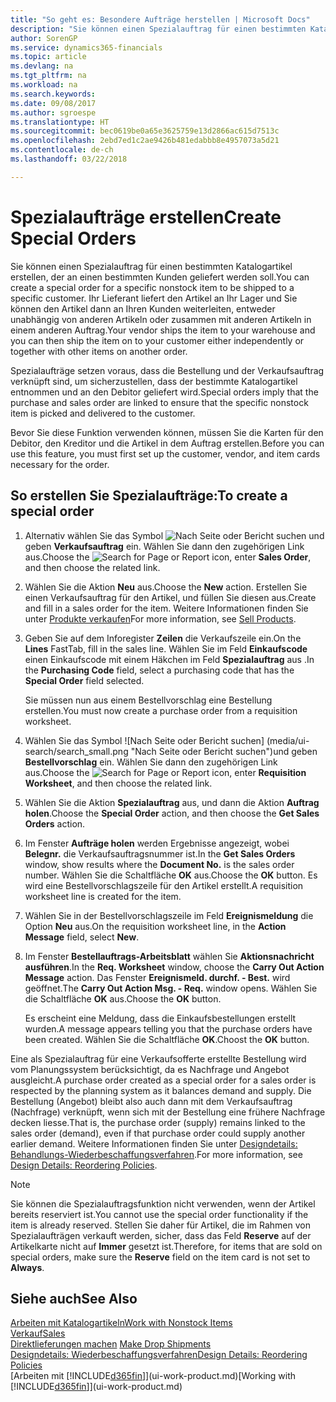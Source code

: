 ```yaml
---
title: "So geht es: Besondere Aufträge herstellen | Microsoft Docs"
description: "Sie können einen Spezialauftrag für einen bestimmten Katalogartikel erstellen, der an einen bestimmten Kunden geliefert werden soll. Ihr Lieferant liefert den Artikel an Ihr Lager und Sie können den Artikel dann an Ihren Kunden weiterleiten, entweder unabhängig von anderen Artikeln oder zusammen mit anderen Artikeln in einem anderen Auftrag."
author: SorenGP
ms.service: dynamics365-financials
ms.topic: article
ms.devlang: na
ms.tgt_pltfrm: na
ms.workload: na
ms.search.keywords: 
ms.date: 09/08/2017
ms.author: sgroespe
ms.translationtype: HT
ms.sourcegitcommit: bec0619be0a65e3625759e13d2866ac615d7513c
ms.openlocfilehash: 2ebd7ed1c2ae9426b481edabbb8e4957073a5d21
ms.contentlocale: de-ch
ms.lasthandoff: 03/22/2018

---
```

# <a name="create-special-orders"></a><span data-ttu-id="be1ca-104">Spezialaufträge erstellen</span><span class="sxs-lookup"><span data-stu-id="be1ca-104">Create Special Orders</span></span>
<span data-ttu-id="be1ca-105">Sie können einen Spezialauftrag für einen bestimmten Katalogartikel erstellen, der an einen bestimmten Kunden geliefert werden soll.</span><span class="sxs-lookup"><span data-stu-id="be1ca-105">You can create a special order for a specific nonstock item to be shipped to a specific customer.</span></span> <span data-ttu-id="be1ca-106">Ihr Lieferant liefert den Artikel an Ihr Lager und Sie können den Artikel dann an Ihren Kunden weiterleiten, entweder unabhängig von anderen Artikeln oder zusammen mit anderen Artikeln in einem anderen Auftrag.</span><span class="sxs-lookup"><span data-stu-id="be1ca-106">Your vendor ships the item to your warehouse and you can then ship the item on to your customer either independently or together with other items on another order.</span></span>  

<span data-ttu-id="be1ca-107">Spezialaufträge setzen voraus, dass die Bestellung und der Verkaufsauftrag verknüpft sind, um sicherzustellen, dass der bestimmte Katalogartikel entnommen und an den Debitor geliefert wird.</span><span class="sxs-lookup"><span data-stu-id="be1ca-107">Special orders imply that the purchase and sales order are linked to ensure that the specific nonstock item is picked and delivered to the customer.</span></span>  

<span data-ttu-id="be1ca-108">Bevor Sie diese Funktion verwenden können, müssen Sie die Karten für den Debitor, den Kreditor und die Artikel in dem Auftrag erstellen.</span><span class="sxs-lookup"><span data-stu-id="be1ca-108">Before you can use this feature, you must first set up the customer, vendor, and item cards necessary for the order.</span></span>  

## <a name="to-create-a-special-order"></a><span data-ttu-id="be1ca-109">So erstellen Sie Spezialaufträge:</span><span class="sxs-lookup"><span data-stu-id="be1ca-109">To create a special order</span></span>  
1.  <span data-ttu-id="be1ca-110">Alternativ wählen Sie das Symbol ![Nach Seite oder Bericht suchen](media/ui-search/search_small.png "Nach Seite oder Bericht suchen") und geben **Verkaufsauftrag** ein. Wählen Sie dann den zugehörigen Link aus.</span><span class="sxs-lookup"><span data-stu-id="be1ca-110">Choose the ![Search for Page or Report](media/ui-search/search_small.png "Search for Page or Report icon") icon, enter **Sales Order**, and then choose the related link.</span></span>  
2. <span data-ttu-id="be1ca-111">Wählen Sie die Aktion **Neu** aus.</span><span class="sxs-lookup"><span data-stu-id="be1ca-111">Choose the **New** action.</span></span> <span data-ttu-id="be1ca-112">Erstellen Sie einen  Verkaufsauftrag für den Artikel, und füllen Sie diesen aus.</span><span class="sxs-lookup"><span data-stu-id="be1ca-112">Create and fill in a  sales order for the item.</span></span> <span data-ttu-id="be1ca-113">Weitere Informationen finden Sie unter [Produkte verkaufen](sales-how-sell-products.md)</span><span class="sxs-lookup"><span data-stu-id="be1ca-113">For more information, see [Sell Products](sales-how-sell-products.md).</span></span>
3.  <span data-ttu-id="be1ca-114">Geben Sie auf dem Inforegister **Zeilen** die Verkaufszeile ein.</span><span class="sxs-lookup"><span data-stu-id="be1ca-114">On the **Lines** FastTab, fill in the sales line.</span></span> <span data-ttu-id="be1ca-115">Wählen Sie im Feld **Einkaufscode** einen Einkaufscode mit einem Häkchen im Feld **Spezialauftrag** aus .</span><span class="sxs-lookup"><span data-stu-id="be1ca-115">In the **Purchasing Code** field, select a purchasing code that has the **Special Order** field selected.</span></span>

    <span data-ttu-id="be1ca-116">Sie müssen nun aus einem Bestellvorschlag eine Bestellung erstellen.</span><span class="sxs-lookup"><span data-stu-id="be1ca-116">You must now create a purchase order from a requisition worksheet.</span></span>  
4. <span data-ttu-id="be1ca-117">Wählen Sie das Symbol ![Nach Seite oder Bericht suchen] (media/ui-search/search_small.png "Nach Seite oder Bericht suchen")und geben **Bestellvorschlag** ein. Wählen Sie dann den zugehörigen Link aus.</span><span class="sxs-lookup"><span data-stu-id="be1ca-117">Choose the ![Search for Page or Report](media/ui-search/search_small.png "Search for Page or Report icon") icon, enter **Requisition Worksheet**, and then choose the related link.</span></span>  
5. <span data-ttu-id="be1ca-118">Wählen Sie die Aktion **Spezialauftrag** aus, und dann die Aktion **Auftrag holen**.</span><span class="sxs-lookup"><span data-stu-id="be1ca-118">Choose the **Special Order** action, and then choose the **Get Sales Orders** action.</span></span>  
6.  <span data-ttu-id="be1ca-119">Im Fenster **Aufträge holen** werden Ergebnisse angezeigt, wobei **Belegnr.** die Verkaufsauftragsnummer ist.</span><span class="sxs-lookup"><span data-stu-id="be1ca-119">In the **Get Sales Orders** window, show results where the **Document No.** is the sales order number.</span></span> <span data-ttu-id="be1ca-120">Wählen Sie die Schaltfläche **OK** aus.</span><span class="sxs-lookup"><span data-stu-id="be1ca-120">Choose the **OK** button.</span></span> <span data-ttu-id="be1ca-121">Es wird eine Bestellvorschlagszeile für den Artikel erstellt.</span><span class="sxs-lookup"><span data-stu-id="be1ca-121">A requisition worksheet line is created for the item.</span></span>  
7.  <span data-ttu-id="be1ca-122">Wählen Sie in der Bestellvorschlagszeile im Feld **Ereignismeldung** die Option **Neu** aus.</span><span class="sxs-lookup"><span data-stu-id="be1ca-122">On the requisition worksheet line, in the **Action Message** field, select **New**.</span></span>  
8.  <span data-ttu-id="be1ca-123">Im Fenster **Bestellauftrags-Arbeitsblatt** wählen Sie **Aktionsnachricht ausführen**.</span><span class="sxs-lookup"><span data-stu-id="be1ca-123">In the **Req. Worksheet** window, choose the **Carry Out Action Message** action.</span></span> <span data-ttu-id="be1ca-124">Das Fenster **Ereignismeld. durchf. - Best.** wird geöffnet.</span><span class="sxs-lookup"><span data-stu-id="be1ca-124">The **Carry Out Action Msg. - Req.** window opens.</span></span> <span data-ttu-id="be1ca-125">Wählen Sie die Schaltfläche **OK** aus.</span><span class="sxs-lookup"><span data-stu-id="be1ca-125">Choose the **OK** button.</span></span>  

    <span data-ttu-id="be1ca-126">Es erscheint eine Meldung, dass die Einkaufsbestellungen erstellt wurden.</span><span class="sxs-lookup"><span data-stu-id="be1ca-126">A message appears telling you that the purchase orders have been created.</span></span> <span data-ttu-id="be1ca-127">Wählen Sie die Schaltfläche **OK**.</span><span class="sxs-lookup"><span data-stu-id="be1ca-127">Choost the **OK** button.</span></span>  

<span data-ttu-id="be1ca-128">Eine als Spezialauftrag für eine Verkaufsofferte erstellte Bestellung wird vom Planungssystem berücksichtigt, da es Nachfrage und Angebot ausgleicht.</span><span class="sxs-lookup"><span data-stu-id="be1ca-128">A purchase order created as a special order for a sales order is respected by the planning system as it balances demand and supply.</span></span> <span data-ttu-id="be1ca-129">Die Bestellung (Angebot) bleibt also auch dann mit dem Verkaufsauftrag (Nachfrage) verknüpft, wenn sich mit der Bestellung eine frühere Nachfrage decken liesse.</span><span class="sxs-lookup"><span data-stu-id="be1ca-129">That is, the purchase order (supply) remains linked to the sales order (demand), even if that purchase order could supply another earlier demand.</span></span> <span data-ttu-id="be1ca-130">Weitere Informationen finden Sie unter [Designdetails: Behandlungs-Wiederbeschaffungsverfahren](design-details-reservation-order-tracking-and-action-messaging.md).</span><span class="sxs-lookup"><span data-stu-id="be1ca-130">For more information, see [Design Details: Reordering Policies](design-details-reservation-order-tracking-and-action-messaging.md).</span></span>  

> [!NOTE]  
>  <span data-ttu-id="be1ca-131">Sie können die Spezialauftragsfunktion nicht verwenden, wenn der Artikel bereits reserviert ist.</span><span class="sxs-lookup"><span data-stu-id="be1ca-131">You cannot use the special order functionality if the item is already reserved.</span></span> <span data-ttu-id="be1ca-132">Stellen Sie daher für Artikel, die im Rahmen von Spezialaufträgen verkauft werden, sicher, dass das Feld **Reserve** auf der Artikelkarte nicht auf **Immer** gesetzt ist.</span><span class="sxs-lookup"><span data-stu-id="be1ca-132">Therefore, for items that are sold on special orders, make sure the **Reserve** field on the item card is not set to **Always**.</span></span>  

## <a name="see-also"></a><span data-ttu-id="be1ca-133">Siehe auch</span><span class="sxs-lookup"><span data-stu-id="be1ca-133">See Also</span></span>  
[<span data-ttu-id="be1ca-134">Arbeiten mit Katalogartikeln</span><span class="sxs-lookup"><span data-stu-id="be1ca-134">Work with Nonstock Items</span></span>](inventory-how-work-nonstock-items.md)  
[<span data-ttu-id="be1ca-135">Verkauf</span><span class="sxs-lookup"><span data-stu-id="be1ca-135">Sales</span></span>](sales-manage-sales.md)  
<span data-ttu-id="be1ca-136">[Direktlieferungen machen](sales-how-drop-shipment.md) </span><span class="sxs-lookup"><span data-stu-id="be1ca-136">[Make Drop Shipments](sales-how-drop-shipment.md) </span></span>  
[<span data-ttu-id="be1ca-137">Designdetails: Wiederbeschaffungsverfahren</span><span class="sxs-lookup"><span data-stu-id="be1ca-137">Design Details: Reordering Policies</span></span>](design-details-reservation-order-tracking-and-action-messaging.md)  
<span data-ttu-id="be1ca-138">[Arbeiten mit [!INCLUDE[d365fin](includes/d365fin_md.md)]](ui-work-product.md)</span><span class="sxs-lookup"><span data-stu-id="be1ca-138">[Working with [!INCLUDE[d365fin](includes/d365fin_md.md)]](ui-work-product.md)</span></span>

